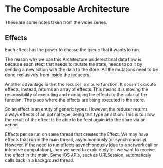 # The Composable Architecture

These are some notes taken from the video series.

## Effects

Each effect has the power to choose the queue that it wants to run.
  
The reason why we can this Architecture uniderectional data flow is because each efect that needs to mutate the state, needs to do it by sending a new action with the data to the store.
All the mutations need to be done exclusively from inside the reducers.
    
 
Another advantage is that the reducer is a pure function. It doesn`t execute effects, instead, returns an array of effects. This means it is moving the responsibility of executing and managing the effects to the colar of the function. 
The place where the effects are being executed is the store.
    
So an effect is an entity of generic types. However, the reducer returns always effects of an optinal type, being that type an action. This is to allow the result of the effect to be able to be feed again into the store via an action. 
    
    
Effects per se run on same thread that creates the Effect. We may have effects that run in the main thread, asynchronously (or synchronously).
However, if the need to run effects asynchronously (due to a network call or intensive computation), then we need to explicetely tell we want to receive the effect in the main.
Some iOS APIs, such as URLSession, automaticaly calls back in a background thread. 
